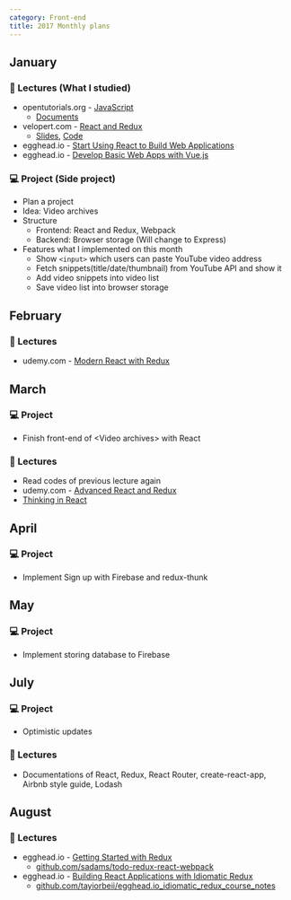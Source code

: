 ```yaml
---
category: Front-end
title: 2017 Monthly plans
---
```



## January

### 📖 Lectures (What I studied)
* opentutorials.org - [JavaScript](http://www.youtube.com/playlist?list=PLuHgQVnccGMA4uSig3hCjl7wTDeyIeZVU)
  - [Documents](https://opentutorials.org/course/743)
* velopert.com - [React and Redux](https://www.youtube.com/playlist?list=PL9FpF_z-xR_GMujql3S_XGV2SpdfDBkeC)
  - [Slides](http://slides.com/minjunkim-1/deck#), [Code](https://github.com/velopert/react-codelab-fundamentals)
* egghead.io - [Start Using React to Build Web Applications](https://egghead.io/courses/react-fundamentals)
* egghead.io - [Develop Basic Web Apps with Vue.js](https://egghead.io/courses/develop-web-apps-with-vue-js)

### 💻 Project (Side project)
* Plan a project
* Idea: Video archives
* Structure
  - Frontend: React and Redux, Webpack
  - Backend: Browser storage (Will change to Express)
* Features what I implemented on this month
  - Show `<input>` which users can paste YouTube video address
  - Fetch snippets(title/date/thumbnail) from YouTube API and show it
  - Add video snippets into video list
  - Save video list into browser storage


## February

### 📖 Lectures
* udemy.com - [Modern React with Redux](https://www.udemy.com/react-redux)


## March

### 💻 Project
* Finish front-end of \<Video archives\> with React

### 📖 Lectures
* Read codes of previous lecture again
* udemy.com - [Advanced React and Redux](https://www.udemy.com/react-redux-tutorial)
* [Thinking in React](https://facebook.github.io/react/docs/thinking-in-react.html)


## April

### 💻 Project
* Implement Sign up with Firebase and redux-thunk


## May

### 💻 Project
* Implement storing database to Firebase


## July

### 💻 Project
* Optimistic updates

### 📖 Lectures
* Documentations of React, Redux, React Router, create-react-app, Airbnb style guide, Lodash


## August

### 📖 Lectures
* egghead.io - [Getting Started with Redux](https://egghead.io/courses/getting-started-with-redux)
  - [github.com/sadams/todo-redux-react-webpack](https://github.com/sadams/todo-redux-react-webpack)
* egghead.io - [Building React Applications with Idiomatic Redux](https://egghead.io/courses/building-react-applications-with-idiomatic-redux)
  - [github.com/tayiorbeii/egghead.io_idiomatic_redux_course_notes](https://github.com/tayiorbeii/egghead.io_idiomatic_redux_course_notes)

